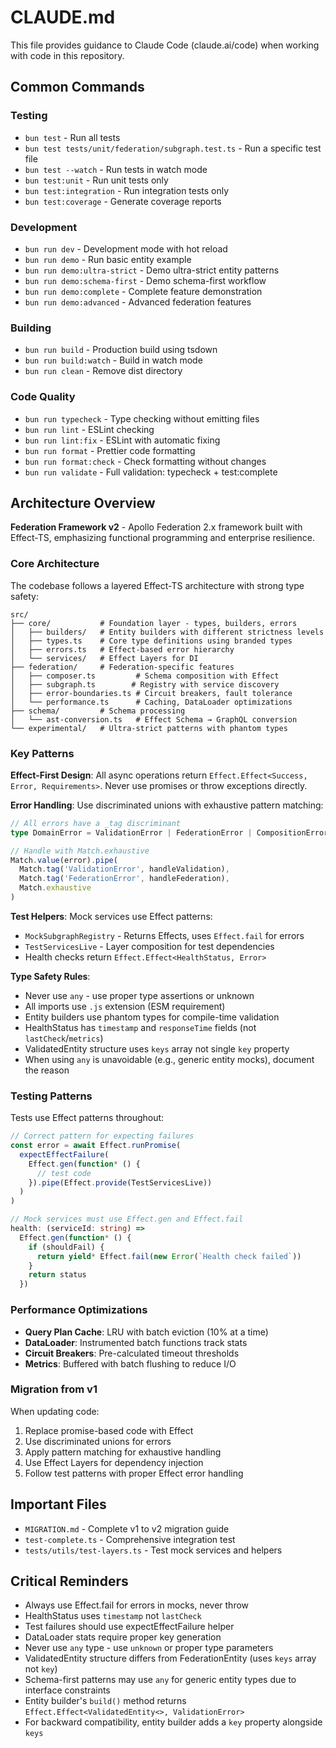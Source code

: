 # CLAUDE.md

This file provides guidance to Claude Code (claude.ai/code) when working with code in this repository.

## Common Commands

### Testing

- `bun test` - Run all tests
- `bun test tests/unit/federation/subgraph.test.ts` - Run a specific test file
- `bun test --watch` - Run tests in watch mode
- `bun test:unit` - Run unit tests only
- `bun test:integration` - Run integration tests only
- `bun test:coverage` - Generate coverage reports

### Development

- `bun run dev` - Development mode with hot reload
- `bun run demo` - Run basic entity example
- `bun run demo:ultra-strict` - Demo ultra-strict entity patterns
- `bun run demo:schema-first` - Demo schema-first workflow
- `bun run demo:complete` - Complete feature demonstration
- `bun run demo:advanced` - Advanced federation features

### Building

- `bun run build` - Production build using tsdown
- `bun run build:watch` - Build in watch mode
- `bun run clean` - Remove dist directory

### Code Quality

- `bun run typecheck` - Type checking without emitting files
- `bun run lint` - ESLint checking
- `bun run lint:fix` - ESLint with automatic fixing
- `bun run format` - Prettier code formatting
- `bun run format:check` - Check formatting without changes
- `bun run validate` - Full validation: typecheck + test:complete

## Architecture Overview

**Federation Framework v2** - Apollo Federation 2.x framework built with Effect-TS, emphasizing functional programming and enterprise resilience.

### Core Architecture

The codebase follows a layered Effect-TS architecture with strong type safety:

```
src/
├── core/           # Foundation layer - types, builders, errors
│   ├── builders/   # Entity builders with different strictness levels
│   ├── types.ts    # Core type definitions using branded types
│   ├── errors.ts   # Effect-based error hierarchy
│   └── services/   # Effect Layers for DI
├── federation/     # Federation-specific features
│   ├── composer.ts         # Schema composition with Effect
│   ├── subgraph.ts        # Registry with service discovery
│   ├── error-boundaries.ts # Circuit breakers, fault tolerance
│   └── performance.ts      # Caching, DataLoader optimizations
├── schema/         # Schema processing
│   └── ast-conversion.ts   # Effect Schema → GraphQL conversion
└── experimental/   # Ultra-strict patterns with phantom types
```

### Key Patterns

**Effect-First Design**: All async operations return `Effect.Effect<Success, Error, Requirements>`. Never use promises or throw exceptions directly.

**Error Handling**: Use discriminated unions with exhaustive pattern matching:

```typescript
// All errors have a _tag discriminant
type DomainError = ValidationError | FederationError | CompositionError

// Handle with Match.exhaustive
Match.value(error).pipe(
  Match.tag('ValidationError', handleValidation),
  Match.tag('FederationError', handleFederation),
  Match.exhaustive
)
```

**Test Helpers**: Mock services use Effect patterns:

- `MockSubgraphRegistry` - Returns Effects, uses `Effect.fail` for errors
- `TestServicesLive` - Layer composition for test dependencies
- Health checks return `Effect.Effect<HealthStatus, Error>`

**Type Safety Rules**:

- Never use `any` - use proper type assertions or unknown
- All imports use `.js` extension (ESM requirement)
- Entity builders use phantom types for compile-time validation
- HealthStatus has `timestamp` and `responseTime` fields (not `lastCheck`/`metrics`)
- ValidatedEntity structure uses `keys` array not single `key` property
- When using `any` is unavoidable (e.g., generic entity mocks), document the reason

### Testing Patterns

Tests use Effect patterns throughout:

```typescript
// Correct pattern for expecting failures
const error = await Effect.runPromise(
  expectEffectFailure(
    Effect.gen(function* () {
      // test code
    }).pipe(Effect.provide(TestServicesLive))
  )
)

// Mock services must use Effect.gen and Effect.fail
health: (serviceId: string) =>
  Effect.gen(function* () {
    if (shouldFail) {
      return yield* Effect.fail(new Error(`Health check failed`))
    }
    return status
  })
```

### Performance Optimizations

- **Query Plan Cache**: LRU with batch eviction (10% at a time)
- **DataLoader**: Instrumented batch functions track stats
- **Circuit Breakers**: Pre-calculated timeout thresholds
- **Metrics**: Buffered with batch flushing to reduce I/O

### Migration from v1

When updating code:

1. Replace promise-based code with Effect
2. Use discriminated unions for errors
3. Apply pattern matching for exhaustive handling
4. Use Effect Layers for dependency injection
5. Follow test patterns with proper Effect error handling

## Important Files

- `MIGRATION.md` - Complete v1 to v2 migration guide
- `test-complete.ts` - Comprehensive integration test
- `tests/utils/test-layers.ts` - Test mock services and helpers

## Critical Reminders

- Always use Effect.fail for errors in mocks, never throw
- HealthStatus uses `timestamp` not `lastCheck`
- Test failures should use expectEffectFailure helper
- DataLoader stats require proper key generation
- Never use `any` type - use `unknown` or proper type parameters
- ValidatedEntity structure differs from FederationEntity (uses `keys` array not `key`)
- Schema-first patterns may use `any` for generic entity types due to interface constraints
- Entity builder's `build()` method returns `Effect.Effect<ValidatedEntity<>, ValidationError>`
- For backward compatibility, entity builder adds a `key` property alongside `keys`
